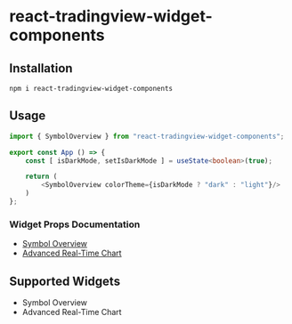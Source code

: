 # react-tradingview-widget-components

## Installation
`npm i react-tradingview-widget-components`

## Usage
```typescript
import { SymbolOverview } from "react-tradingview-widget-components";

export const App () => {
    const [ isDarkMode, setIsDarkMode ] = useState<boolean>(true);

    return (
        <SymbolOverview colorTheme={isDarkMode ? "dark" : "light"}/>
    )
};
```

### Widget Props Documentation
- [Symbol Overview](/src/types/SymbolOverviewProps.ts)
- [Advanced Real-Time Chart](/src/types/AdvancedRealTimeChart.ts)

## Supported Widgets
- Symbol Overview
- Advanced Real-Time Chart